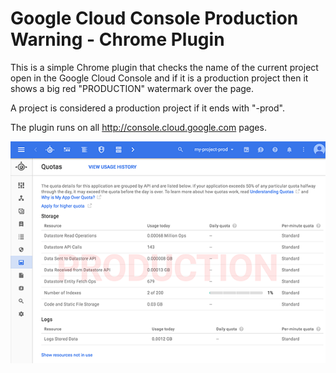 # Google Cloud Console Production Warning - Chrome Plugin #

This is a simple Chrome plugin that checks the name of the current project open in the Google Cloud Console and if it is
a production project then it shows a big red "PRODUCTION" watermark over the page.

A project is considered a production project if it ends with "-prod".

The plugin runs on all http://console.cloud.google.com pages.

![Screenshot](screenshot.png)